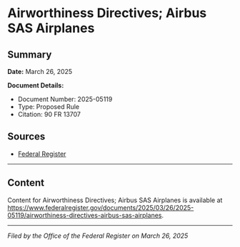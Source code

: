 # Airworthiness Directives; Airbus SAS Airplanes

## Summary

**Date:** March 26, 2025

**Document Details:**
- Document Number: 2025-05119
- Type: Proposed Rule
- Citation: 90 FR 13707

## Sources
- [Federal Register](https://www.federalregister.gov/documents/2025/03/26/2025-05119/airworthiness-directives-airbus-sas-airplanes)

---

## Content

Content for Airworthiness Directives; Airbus SAS Airplanes is available at https://www.federalregister.gov/documents/2025/03/26/2025-05119/airworthiness-directives-airbus-sas-airplanes.

---

*Filed by the Office of the Federal Register on March 26, 2025*
